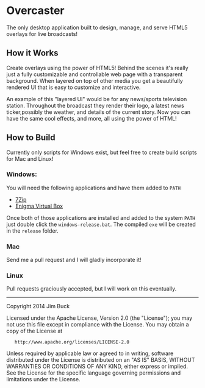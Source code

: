 Overcaster
=========

The only desktop application built to design, manage, and serve HTML5 overlays for live broadcasts!


## How it Works

Create overlays using the power of HTML5! Behind the scenes it's really just a fully customizable and controllable web page with a transparent background.  When layered on top of other media you get a beautifully rendered UI that is easy to customize and interactive.

An example of this "layered UI" would be for any news/sports television station. Throughout the broadcast they render their logo, a latest news ticker,possibly the weather, and details of the current story. Now you can have the same cool effects, and more, all using the power of HTML!


## How to Build
Currently only scripts for Windows exist, but feel free to create build scripts for Mac and Linux!

### Windows:
You will need the following applications and have them added to `PATH`
 - [7Zip](http://www.7-zip.org/)
 - [Enigma Virtual Box](http://enigmaprotector.com/en/aboutvb.html)
 
 Once both of those applications are installed and added to the system `PATH` just double click the `windows-release.bat`. The compiled `exe` will be created in the `release` folder.

 
 ### Mac
 Send me a pull request and I will gladly incorporate it!
 
 
 ### Linux
 Pull requests graciously accepted, but I will work on this eventually.
 
 ----
 
Copyright 2014 Jim Buck

   Licensed under the Apache License, Version 2.0 (the "License");
   you may not use this file except in compliance with the License.
   You may obtain a copy of the License at

       http://www.apache.org/licenses/LICENSE-2.0

   Unless required by applicable law or agreed to in writing, software
   distributed under the License is distributed on an "AS IS" BASIS,
   WITHOUT WARRANTIES OR CONDITIONS OF ANY KIND, either express or implied.
   See the License for the specific language governing permissions and
   limitations under the License.